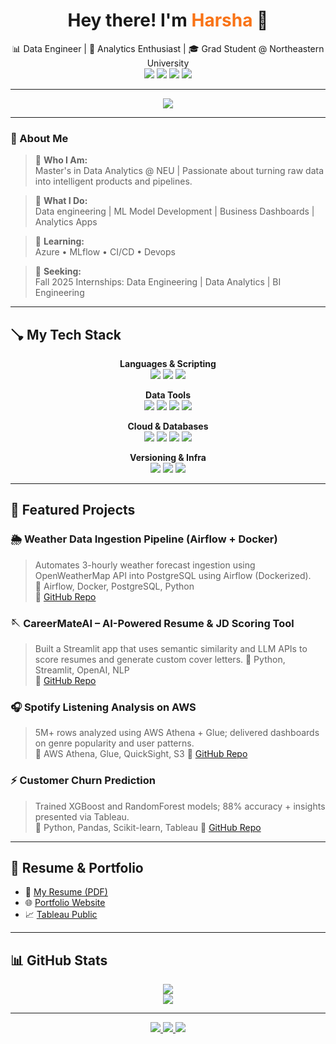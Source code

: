 <h1 align="center">Hey there! I'm <span style="color:#F97316;">Harsha</span> 👋</h1>

<p align="center">
  📊 Data Engineer | 🧠 Analytics Enthusiast | 🎓 Grad Student @ Northeastern University
  <br>
  <img src="https://img.shields.io/badge/Data%20Pipeline-Building-blue?style=for-the-badge" />
  <img src="https://img.shields.io/badge/Python-%231E90FF?style=for-the-badge&logo=python&logoColor=white" />
  <img src="https://img.shields.io/badge/Spark-%23E25A1C?style=for-the-badge&logo=apachespark&logoColor=white" />
  <img src="https://img.shields.io/badge/PowerBI-%23F2C811?style=for-the-badge&logo=powerbi&logoColor=black" />
</p>

<hr>

<p align="center">
  <img src="https://readme-typing-svg.demolab.com?font=Fira+Code&duration=3500&pause=1000&color=F97316&center=true&vCenter=true&width=500&lines=Making+data+work+for+decisions...;One+pipeline+at+a+time!">
</p>

<hr>

### 📌 About Me

> 💬 **Who I Am:**  
> Master's in Data Analytics @ NEU | Passionate about turning raw data into intelligent products and pipelines.

> 🧹 **What I Do:**  
> Data engineering | ML Model Development | Business Dashboards | Analytics Apps

> 🌱 **Learning:**  
> Azure • MLflow • CI/CD • Devops

> 🚀 **Seeking:**  
> Fall 2025 Internships: Data Engineering | Data Analytics | BI Engineering 

---

## 🪠 My Tech Stack

<div align="center">

**Languages & Scripting**  
<img src="https://img.shields.io/badge/Python-3776AB?style=flat-square&logo=python&logoColor=white" />
<img src="https://img.shields.io/badge/SQL-025E8C?style=flat-square&logo=postgresql&logoColor=white" />
<img src="https://img.shields.io/badge/Shell-525252?style=flat-square&logo=gnu-bash&logoColor=white" />

**Data Tools**  
<img src="https://img.shields.io/badge/PySpark-E25A1C?style=flat-square&logo=apachespark&logoColor=white" />
<img src="https://img.shields.io/badge/Airflow-017CEE?style=flat-square&logo=apache-airflow&logoColor=white" />
<img src="https://img.shields.io/badge/Power%20BI-F2C811?style=flat-square&logo=powerbi&logoColor=black" />
<img src="https://img.shields.io/badge/Tableau-E97627?style=flat-square&logo=tableau&logoColor=white" />

**Cloud & Databases**  
<img src="https://img.shields.io/badge/AWS-232F3E?style=flat-square&logo=amazon-aws&logoColor=white" />
<img src="https://img.shields.io/badge/Snowflake-56B9EB?style=flat-square&logo=snowflake&logoColor=white" />
<img src="https://img.shields.io/badge/Hive-FF6D00?style=flat-square&logo=apache-hive&logoColor=white" />
<img src="https://img.shields.io/badge/MySQL-005C84?style=flat-square&logo=mysql&logoColor=white" />

**Versioning & Infra**  
<img src="https://img.shields.io/badge/Git-F05032?style=flat-square&logo=git&logoColor=white" />
<img src="https://img.shields.io/badge/GitHub-181717?style=flat-square&logo=github&logoColor=white" />
<img src="https://img.shields.io/badge/Docker-2496ED?style=flat-square&logo=docker&logoColor=white" />

</div>

---

## 🚀 Featured Projects

### 🌦️ Weather Data Ingestion Pipeline (Airflow + Docker)
> Automates 3-hourly weather forecast ingestion using OpenWeatherMap API into PostgreSQL using Airflow (Dockerized).  
> 🔧 Airflow, Docker, PostgreSQL, Python  
> 🔗 [GitHub Repo](https://github.com/HarshaM98/weather_api_ingestion)

### 🪡 CareerMateAI – AI-Powered Resume & JD Scoring Tool
> Built a Streamlit app that uses semantic similarity and LLM APIs to score resumes and generate custom cover letters. 
> 🔧 Python, Streamlit, OpenAI, NLP  
> 🔗 [GitHub Repo](https://github.com/HarshaRepo/CareerMateAI)

### 🎧 Spotify Listening Analysis on AWS
> 5M+ rows analyzed using AWS Athena + Glue; delivered dashboards on genre popularity and user patterns.  
> 🔧 AWS Athena, Glue, QuickSight, S3
🔗 [GitHub Repo](https://github.com/HarshaM98/spotify-data-pipeline-aws)

### ⚡️ Customer Churn Prediction
> Trained XGBoost and RandomForest models; 88% accuracy + insights presented via Tableau.  
> 🔧 Python, Pandas, Scikit-learn, Tableau
🔗 [GitHub Repo](https://github.com/HarshaM98/telco-customer-churn-analysis-ml)
---

## 📄 Resume & Portfolio

- 🔗 [My Resume (PDF)]()
- 🌐 [Portfolio Website](harsha-portfolio.github.io/Portfolio_v1/)
- 📈 [Tableau Public](https://public.tableau.com/app/profile/harsha.manjunatha/vizzes)

---

## 📊 GitHub Stats
<p align="center">
  <img src="https://github-readme-stats.vercel.app/api?username=HarshaM98&show_icons=true&theme=radical" />
  <br>
  <img src="https://github-readme-streak-stats.herokuapp.com/?user=HarshaM98&theme=radical" />
</p>

---

<p align="center">
  <a href="https://linkedin.com/in/HarshaManjunatha-DataScience">
    <img src="https://img.shields.io/badge/LinkedIn-0A66C2?style=for-the-badge&logo=linkedin&logoColor=white" />
  </a>
  <a href="mailto:harsha8139@gmail.com">
    <img src="https://img.shields.io/badge/Email-D14836?style=for-the-badge&logo=gmail&logoColor=white" />
  </a>
  <a href="https://github.com/HarshaM98">
    <img src="https://img.shields.io/badge/GitHub-181717?style=for-the-badge&logo=github&logoColor=white" />
  </a>
</p>
